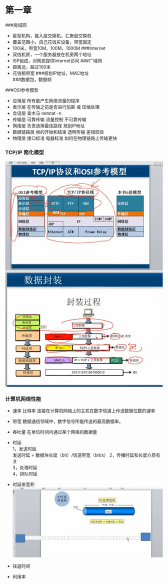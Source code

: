 ﻿# 第一章

###局域网  
* 星型机构，接入层交换机，汇聚层交换机
* 覆盖范围小，自己花钱买设备，带宽固定
* 100米，带宽10M，100M，1000M
###Internet   
* 双线机房，一个服务器放在机房两个地址
* ISP组成，对网民提供Internet访问
###广域网   
* 距离远，超过100米
* 花钱租带宽 
###规划IP地址，MAC地址   
###数据包，数据帧  
   
###OSI参考模型     
* 应用层  所有能产生网络流量的程序  
* 表示层  在传输之前是否进行加密 或 压缩处理    
* 会话层   查木马 netstat -n    
* 传输层 可靠传输 流量控制 不可靠传输  
* 网络层 负责选择最佳路径  规划IP地址       
* 数据链路层  帧的开始和结束 透明传输 差错校验  
* 物理层  接口标准 电器标准  如何在物理链路上传输更快  

### TCP/IP 简化模型  
![TCP模型][1]
![数据封装][2]
### 计算机网络性能   
* 速率 比特率 连接在计算机网络上的主机在数字信道上传送数据位数的速率  
* 带宽  数据通信领域中，数字信号所能传送的最高数据率。  
* 吞吐量  在单位时间内通过某个网络的数据量   
* 时延   
  1，发送时延  
    发送时延 = 数据块长度（bit）/信道带宽（bit/s）
  2，传播时延和长度介质有关  
  3，处理时延  
  4，排队时延  
* 时延带宽积  
 ![此处输入图片的描述][3]
* 往返时间  
* 利用率


 


  [1]: https://github.com/xurui1995/computer-network/blob/master/pic/Z559U9X9$@XRS0%60L9GXWY%7BV.png
  [2]: https://github.com/xurui1995/computer-network/blob/master/pic/%7BL7RT2%5DANSBLXL3AEH%7B9%7DBF.png
  [3]: https://github.com/xurui1995/computer-network/blob/master/pic/OT5%28%60Z0KCYX9%28I_YHEN%5DR%5BO.png